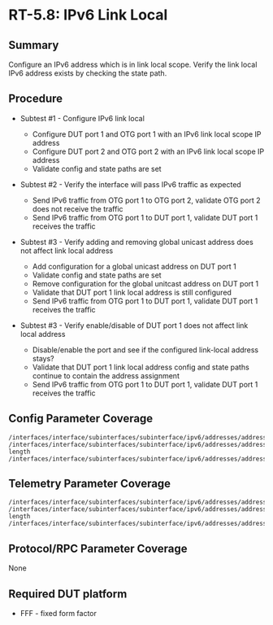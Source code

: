 # RT-5.8: IPv6 Link Local

## Summary

Configure an IPv6 address which is in link local scope. Verify the link local IPv6 address exists by checking the state path.

## Procedure

* Subtest #1 - Configure IPv6 link local
  * Configure DUT port 1 and OTG port 1 with an IPv6 link local scope IP address
  * Configure DUT port 2 and OTG port 2 with an IPv6 link local scope IP address
  * Validate config and state paths are set

* Subtest #2 - Verify the interface will pass IPv6 traffic as expected
  * Send IPv6 traffic from OTG port 1 to OTG port 2, validate OTG port 2 does not receive the traffic
  * Send IPv6 traffic from OTG port 1 to DUT port 1, validate DUT port 1 receives the traffic
  
* Subtest #3 - Verify adding and removing global unicast address does not affect link local address
  * Add configuration for a global unicast address on DUT port 1 
  * Validate config and state paths are set
  * Remove configuration for the global unitcast address on DUT port 1
  * Validate that DUT port 1 link local address is still configured
  * Send IPv6 traffic from OTG port 1 to DUT port 1, validate DUT port 1 receives the traffic

* Subtest #3 - Verify enable/disable of DUT port 1 does not affect link local address
  * Disable/enable the port and see if the configured link-local address stays?
  * Validate that DUT port 1 link local address config and state paths continue to contain the address assignment
  * Send IPv6 traffic from OTG port 1 to DUT port 1, validate DUT port 1 receives the traffic

## Config Parameter Coverage

```
/interfaces/interface/subinterfaces/subinterface/ipv6/addresses/address/config/ip
/interfaces/interface/subinterfaces/subinterface/ipv6/addresses/address/config/prefix-length
/interfaces/interface/subinterfaces/subinterface/ipv6/addresses/address/config/type
```

## Telemetry Parameter Coverage

```
/interfaces/interface/subinterfaces/subinterface/ipv6/addresses/address/state/ip
/interfaces/interface/subinterfaces/subinterface/ipv6/addresses/address/state/prefix-length
/interfaces/interface/subinterfaces/subinterface/ipv6/addresses/address/state/type
```

## Protocol/RPC Parameter Coverage

None

## Required DUT platform

* FFF - fixed form factor
